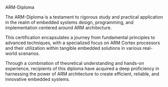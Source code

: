 ARM-Diploma



The ARM-Diploma is a testament to rigorous study and practical application in the realm of embedded systems design, programming, and implementation centered around ARM architecture.

This certification encapsulates a journey from fundamental principles to advanced techniques, with a specialized focus on ARM Cortex processors and their utilization within tangible embedded solutions in various real-world scenarios.

Through a combination of theoretical understanding and hands-on experience, recipients of this diploma have acquired a deep proficiency in harnessing the power of ARM architecture to create efficient, reliable, and innovative embedded systems.




